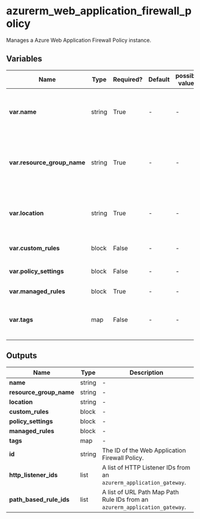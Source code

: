 # azurerm_web_application_firewall_policy

Manages a Azure Web Application Firewall Policy instance.

## Variables

| Name | Type | Required? | Default  | possible values | Description |
| ---- | ---- | --------- | -------- | ----------- | ----------- |
| **var.name** | string | True | -  |  -  | The name of the policy. Changing this forces a new resource to be created. | 
| **var.resource_group_name** | string | True | -  |  -  | The name of the resource group. Changing this forces a new resource to be created. | 
| **var.location** | string | True | -  |  -  | Resource location. Changing this forces a new resource to be created. | 
| **var.custom_rules** | block | False | -  |  -  | One or more `custom_rules` blocks. | 
| **var.policy_settings** | block | False | -  |  -  | A `policy_settings` block. | 
| **var.managed_rules** | block | True | -  |  -  | A `managed_rules` blocks. | 
| **var.tags** | map | False | -  |  -  | A mapping of tags to assign to the Web Application Firewall Policy. | 



## Outputs

| Name | Type | Description |
| ---- | ---- | --------- | 
| **name** | string  | - | 
| **resource_group_name** | string  | - | 
| **location** | string  | - | 
| **custom_rules** | block  | - | 
| **policy_settings** | block  | - | 
| **managed_rules** | block  | - | 
| **tags** | map  | - | 
| **id** | string  | The ID of the Web Application Firewall Policy. | 
| **http_listener_ids** | list  | A list of HTTP Listener IDs from an `azurerm_application_gateway`. | 
| **path_based_rule_ids** | list  | A list of URL Path Map Path Rule IDs from an `azurerm_application_gateway`. | 
